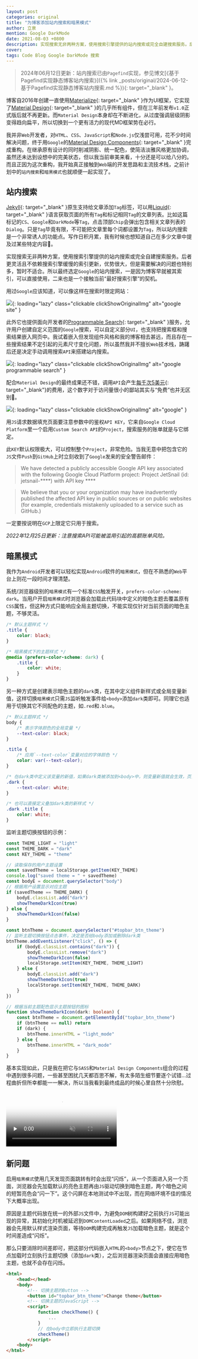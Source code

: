```yaml
---
layout: post
categories: original
title: "为博客添加站内搜索和暗黑模式"
author: 立泉
mention: Google DarkMode
date: 2021-08-03 +0800
description: 实现搜索无非两种方案，使用搜索引擎提供的站内搜索或完全自建搜索服务。后者更灵活且不依赖搜索引擎缓慢的索引更新，优势很大，不过有太多前后端的问题需要解决，暂不适合我。所以最终选定Google的站内搜索。
cover: 
tags: Code Blog Google DarkMode 搜索
---
```


> 2024年06月12日更新：站内搜索已由`Pagefind`实现，参见博文[《基于Pagefind实现静态博客站内搜索》]({% link _posts/original/2024-06-12-基于Pagefind实现静态博客站内搜索.md %}){: target="_blank" }。

博客自2016年创建一直使用[Materialize](https://materializecss.com){: target="_blank" }作为UI框架，它实现了[Material Design](https://material.io/design){: target="_blank" }的几乎所有组件，但在三年前发布`v1.0`正式版后就不再更新。而`Material Design`本身却在不断进化，从过度强调层级阴影变得趋向扁平，所以切换到一个更有活力的现代MD框架势在必行。

我并非`Web`开发者，对`HTML`、`CSS`、`JavaScript`和`Node.js`仅浅尝可用，花不少时间解决问题，终于用`Google`的[Material Design Components](https://github.com/material-components/material-components-web){: target="_blank" }完成重构。在继承原有设计的同时削减阴影、统一配色，使简洁淡雅风格更加协调，虽然还未达到设想中的完美状态，但以我当前审美来看，十分还是可以给八分的。而且正因为这次重构，我开始真正接触到`Web`端的开发思路和主流技术栈，之前计划中的`站内搜索`和`暗黑模式`也就顺便一起实现了。

## 站内搜索

[Jekyll](https://jekyllrb.com){: target="_blank" }原生支持给文章添加`Tag`标签，可以用[Liquid](https://jekyllrb.com/docs/posts/#tags){: target="_blank" }语言获取页面的所有`Tag`和标记相同`Tag`的文章列表。比如这篇标记的`CS`、`Google`和`DarkMode`等`Tag`，点击顶部`Chip`会弹出包含相关文章列表的`Dialog`。只是`Tag`毕竟有限，不可能把文章里每个词都设置为`Tag`，所以站内搜索是一个非常诱人的功能点。写作日积月累，我有时候也想知道自己在多少文章中提及过某些特定内容🤔。

实现搜索无非两种方案，使用搜索引擎提供的站内搜索或完全自建搜索服务。后者更灵活且不依赖搜索引擎缓慢的索引更新，优势很大，但是需要解决的问题也特别多，暂时不适合。所以最终选定`Google`的站内搜索，一是因为博客早就被其索引，可以直接使用，二来也是一个接触当前“最好搜索引擎”的契机。

用过`Google`应该知道，可以像这样在搜索时限定网站：

![](https://apqx.oss-cn-hangzhou.aliyuncs.com/blog/original/20210803/google_site.webp){: loading="lazy" class="clickable clickShowOriginalImg" alt="google site" }

此外它也提供面向开发者的[Programmable Search](https://cse.google.com/cse/all){: target="_blank" }服务，允许用户创建自定义范围的`Google`搜索，可以自定义部分`UI`，也支持把搜索框和搜索结果嵌入网页中。我试着嵌入但发现组件风格和我的博客相去甚远，而且存在一些搜索结果不定引起的元素尺寸变化问题，所以虽然我并不擅长`Web`技术栈，踌躇后还是决定手动调用搜索`API`来搭建站内搜索。

![](https://apqx.oss-cn-hangzhou.aliyuncs.com/blog/original/20210803/google_programmable_search.webp){: loading="lazy" class="clickable clickShowOriginalImg" alt="google programmable search" }

配合`Material Design`的最终成果还不错，调用`API`会产生[每千次5美元](https://developers.google.com/custom-search/docs/overview){: target="_blank"}的费用，这个数字对于访问量很小的鄙站其实与“免费”也并无区别🤷。

![](https://apqx.oss-cn-hangzhou.aliyuncs.com/blog/original/20210803/google_apqx.webp){: loading="lazy" class="clickable clickShowOriginalImg" alt="google" }

用`JS`请求数据填充页面要注意参数中的鉴权`API KEY`，它来自`Google Cloud Platform`里一个启用`Custom Search API`的`Project`，搜索服务的账单就是与它绑定。

此`KEY`默认权限极大，可以控制整个`Project`，非常危险。当我无意中把包含它的`JS`文件`Push`到`GitHub`上时立刻收到了`Google`发来的安全警告邮件：

> We have detected a publicly accessible Google API key associated with the following Google Cloud Platform project: Project JetSnail (id: jetsnail-\*\*\*\*) with API key \*\*\*\*

> We believe that you or your organization may have inadvertently published the affected API key in public sources or on public websites (for example, credentials mistakenly uploaded to a service such as GitHub.)

一定要按说明在`GCP`上限定它只用于搜索。

*2022年12月25日更新：注意搜索API可能被滥用引起的高额账单风险。*

## 暗黑模式

我作为`Android`开发者可以轻松实现`Android`软件的`暗黑模式`，但在不熟悉的`Web`平台上则花一段时间才理清楚。

系统/浏览器级别的`暗黑模式`有一个标准`CSS`触发开关，`prefers-color-scheme: dark`。当用户开启`暗黑模式`时浏览器会加载此代码块中定义的暗色主题去覆盖原有`CSS`属性，但这种方式只能响应全局主题切换，不能实现仅针对当前页面的暗色主题，不够灵活。

```css
/* 默认主题样式 */
.title {
    color: black;
}

/* 暗黑模式下的主题样式 */
@media (prefers-color-scheme: dark) {
    .title {
        color: white;
    }
}
```

另一种方式是创建表示暗色主题的`dark`类，在其中定义组件新样式或全局变量新值，这样切换`暗黑模式`只需`JS`监听触发事件给`<body>`添加`dark`类即可。同理它也适用于切换其它不同配色的主题，如`.red`和`.blue`。

```css
/* 默认主题样式 */
body {
    /* 表示字体颜色的全局变量 */
    --text-color: black;
}

.title {
    /* 应用`--text-color`变量对应的字体颜色 */
    color: var(--text-color);
}

/* 在dark类中定义该变量的新值，如果dark类被添加到<body>中，则变量新值就会生效，页面也随之变化 */
.dark {
    --text-color: white;
}

/* 也可以直接定义叠加dark类的新样式 */
.dark .title {
    color: white;
}
```

监听主题切换按钮的示例：

```ts
const THEME_LIGHT = "light"
const THEME_DARK = "dark"
const KEY_THEME = "theme"

// 读取保存的用户主题设置
const savedTheme = localStorage.getItem(KEY_THEME)
console.log("saved theme = " + savedTheme)
const bodyE = document.querySelector("body")
// 根据用户设置显示对应主题
if (savedTheme == THEME_DARK) {
    bodyE.classList.add("dark")
    showThemeDarkIcon(true)
} else {
    showThemeDarkIcon(false)
}

const btnTheme = document.querySelector("#topbar_btn_theme")
// 监听主题切换按钮点击事件，决定是否给body添加或删除dark类
btnTheme.addEventListener("click", () => {
    if (bodyE.classList.contains("dark")) {
        bodyE.classList.remove("dark")
        showThemeDarkIcon(false)
        localStorage.setItem(KEY_THEME, THEME_LIGHT)
    } else {
        bodyE.classList.add("dark")
        showThemeDarkIcon(true)
        localStorage.setItem(KEY_THEME, THEME_DARK)
    }
})

// 根据当前主题配色显示主题按钮的图标
function showThemeDarkIcon(dark: boolean) {
    const btnTheme = document.getElementById("topbar_btn_theme")
    if (btnTheme == null) return
    if (dark) {
        btnTheme.innerHTML = "light_mode"
    } else {
        btnTheme.innerHTML = "dark_mode"
    }
}
```

基本实现如此，只是我在把它与`SASS`和`Material Design Components`组合的过程中遇到很多问题，一些甚至困扰几天都百思不解，有太多陌生细节要逐个试错...过程曲折但所幸都能一一解决，所以当我看到最终成品的时候心里自然十分欣慰。

<video playsinline controls muted loop preload="none" poster="https://apqx.oss-cn-hangzhou.aliyuncs.com/blog/original/20210803/theme_change_poster.webp" style="aspect-ratio: 3360/2100 auto;">
    <source src="https://apqx.oss-cn-hangzhou.aliyuncs.com/blog/original/20210803/theme_change_h265.mp4" type='video/mp4; codecs="hvc1.1.6.H123.90"' />
    <source src="https://apqx.oss-cn-hangzhou.aliyuncs.com/blog/original/20210803/theme_change_av1.mp4" type='video/mp4; codecs="av01.0.08M.08.0.111.01.01.01.0"' />
    <source src="https://apqx.oss-cn-hangzhou.aliyuncs.com/blog/original/20210803/theme_change_h264.mp4" type='video/mp4' />
</video>

## 新问题

启用`暗黑模式`使用几天发现页面跳转有时会出现“闪烁”，从一个页面进入另一个页面，浏览器会先加载默认的亮色主题再由`JS`驱动切换到暗色主题，两个暗色之间的短暂亮色会“闪一下”。这个闪屏在本地测试中不出现，而在网络环境不佳的情况下大概率出现。

原因是主题代码放在统一的外部`JS`文件中，为避免`DOM`树构建好之前执行`JS`可能出现的异常，其初始化时机被延迟到`DOMContentLoaded`之后。如果网络不佳，浏览器会先用默认样式渲染页面，等待`DOM`构建完成再触发`JS`加载暗色主题，就是这个时间差造成“闪烁”。

那么只要消除时间差即可，把这部分代码嵌入`HTML`的`<body>`节点之下，使它在节点加载时立刻执行主题切换（添加`dark`类），之后浏览器渲染页面会直接应用暗色主题，也就不会存在闪烁。

```html
<html>
    <head></head>
    <body>
        <!-- 切换主题的Button -->
        <button id="topbar_btn_theme">Change theme</button>
        <!-- 切换主题的JavaScript -->
        <script>
            function checkTheme() {
                ...
            }
            // 在body中立即执行主题切换
            checkTheme()
        </script>
    <body>
</html>
```